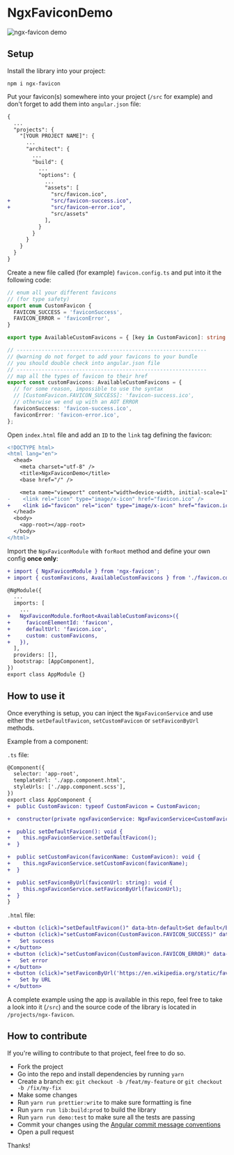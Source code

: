 # NgxFaviconDemo

![ngx-favicon demo](https://user-images.githubusercontent.com/4950209/52950363-d4bfae00-3376-11e9-8045-df952b1fbb19.gif?raw=true)

## Setup

Install the library into your project:

```
npm i ngx-favicon
```

Put your favicon(s) somewhere into your project (`/src` for example) and don't forget to add them into `angular.json` file:

```diff
{
  ...
  "projects": {
    "[YOUR PROJECT NAME]": {
      ...
      "architect": {
        ...
        "build": {
          ...
          "options": {
            ...
            "assets": [
              "src/favicon.ico",
+             "src/favicon-success.ico",
+             "src/favicon-error.ico",
              "src/assets"
            ],
          }
        }
      }
    }
  }
}
```

Create a new file called (for example) `favicon.config.ts` and put into it the following code:

```typescript
// enum all your different favicons
// (for type safety)
export enum CustomFavicon {
  FAVICON_SUCCESS = 'faviconSuccess',
  FAVICON_ERROR = 'faviconError',
}

export type AvailableCustomFavicons = { [key in CustomFavicon]: string };

// -------------------------------------------------------------
// @warning do not forget to add your favicons to your bundle
// you should double check into angular.json file
// -------------------------------------------------------------
// map all the types of favicon to their href
export const customFavicons: AvailableCustomFavicons = {
  // for some reason, impossible to use the syntax
  // [CustomFavicon.FAVICON_SUCCESS]: 'favicon-success.ico',
  // otherwise we end up with an AOT ERROR
  faviconSuccess: 'favicon-success.ico',
  faviconError: 'favicon-error.ico',
};
```

Open `index.html` file and add an `ID` to the `link` tag defining the favicon:

```diff
<!DOCTYPE html>
<html lang="en">
  <head>
    <meta charset="utf-8" />
    <title>NgxFaviconDemo</title>
    <base href="/" />

    <meta name="viewport" content="width=device-width, initial-scale=1" />
-    <link rel="icon" type="image/x-icon" href="favicon.ico" />
+    <link id="favicon" rel="icon" type="image/x-icon" href="favicon.ico" />
  </head>
  <body>
    <app-root></app-root>
  </body>
</html>
```

Import the `NgxFaviconModule` with `forRoot` method and define your own config **once only**:

```diff
+ import { NgxFaviconModule } from 'ngx-favicon';
+ import { customFavicons, AvailableCustomFavicons } from './favicon.config';

@NgModule({
  ...
  imports: [
    ...
+   NgxFaviconModule.forRoot<AvailableCustomFavicons>({
+     faviconElementId: 'favicon',
+     defaultUrl: 'favicon.ico',
+     custom: customFavicons,
+   }),
  ],
  providers: [],
  bootstrap: [AppComponent],
})
export class AppModule {}
```

## How to use it

Once everything is setup, you can inject the `NgxFaviconService` and use either the `setDefaultFavicon`, `setCustomFavicon` or `setFaviconByUrl` methods.

Example from a component:

`.ts` file:

```diff
@Component({
  selector: 'app-root',
  templateUrl: './app.component.html',
  styleUrls: ['./app.component.scss'],
})
export class AppComponent {
+  public CustomFavicon: typeof CustomFavicon = CustomFavicon;

+  constructor(private ngxFaviconService: NgxFaviconService<CustomFavicon>) {}

+  public setDefaultFavicon(): void {
+    this.ngxFaviconService.setDefaultFavicon();
+  }

+  public setCustomFavicon(faviconName: CustomFavicon): void {
+    this.ngxFaviconService.setCustomFavicon(faviconName);
+  }

+  public setFaviconByUrl(faviconUrl: string): void {
+    this.ngxFaviconService.setFaviconByUrl(faviconUrl);
+  }
}
```

`.html` file:

```diff
+ <button (click)="setDefaultFavicon()" data-btn-default>Set default</button>
+ <button (click)="setCustomFavicon(CustomFavicon.FAVICON_SUCCESS)" data-btn-success>
+   Set success
+ </button>
+ <button (click)="setCustomFavicon(CustomFavicon.FAVICON_ERROR)" data-btn-error>
+   Set error
+ </button>
+ <button (click)="setFaviconByUrl('https://en.wikipedia.org/static/favicon/wikipedia.ico')" data-btn-url>
+   Set by URL
+ </button>
```

A complete example using the app is available in this repo, feel free to take a look into it (`/src`) and the source code of the library is located in `/projects/ngx-favicon`.

## How to contribute

If you're willing to contribute to that project, feel free to do so.

- Fork the project
- Go into the repo and install dependencies by running `yarn`
- Create a branch ex: `git checkout -b /feat/my-feature` or `git checkout -b /fix/my-fix`
- Make some changes
- Run `yarn run prettier:write` to make sure formatting is fine
- Run `yarn run lib:build:prod` to build the library
- Run `yarn run demo:test` to make sure all the tests are passing
- Commit your changes using the [Angular commit message conventions](https://github.com/angular/angular.js/blob/master/DEVELOPERS.md#-git-commit-guidelines)
- Open a pull request

Thanks!
